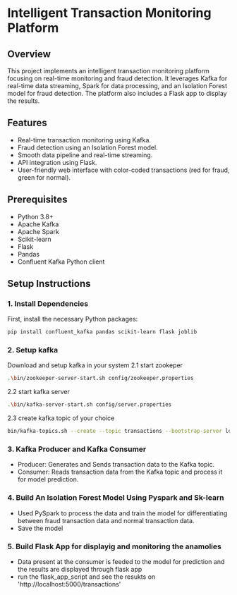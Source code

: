 # Intelligent Transaction Monitoring Platform

## Overview
This project implements an intelligent transaction monitoring platform focusing on real-time monitoring and fraud detection. It leverages Kafka for real-time data streaming, Spark for data processing, and an Isolation Forest model for fraud detection. The platform also includes a Flask app to display the results.

## Features
- Real-time transaction monitoring using Kafka.
- Fraud detection using an Isolation Forest model.
- Smooth data pipeline and real-time streaming.
- API integration using Flask.
- User-friendly web interface with color-coded transactions (red for fraud, green for normal).

## Prerequisites
- Python 3.8+
- Apache Kafka
- Apache Spark
- Scikit-learn
- Flask
- Pandas
- Confluent Kafka Python client

## Setup Instructions

### 1. Install Dependencies
First, install the necessary Python packages:
```bash
pip install confluent_kafka pandas scikit-learn flask joblib
```
### 2. Setup kafka
Download and setup kafka in your system
2.1 start zookeper
```bash
.\bin/zookeeper-server-start.sh config/zookeeper.properties
```
2.2 start kafka server
```bash
.\bin/kafka-server-start.sh config/server.properties
```
2.3 create kafka topic of your choice
```bash
bin/kafka-topics.sh --create --topic transactions --bootstrap-server localhost:9092 --partitions 1 --replication-factor 1
```
### 3. Kafka Producer and Kafka Consumer
- Producer: Generates and Sends transaction data to the Kafka topic.
- Consumer: Reads transaction data from the Kafka topic and process it for model prediction.
### 4. Build An Isolation Forest Model Using Pyspark and Sk-learn
- Used PySpark to process the data and train the model for differentiating between fraud transaction data and normal transaction data.
- Save the model 
### 5. Build Flask App for displayig and monitoring the anamolies
- Data present at the consumer is feeded to the model for prediction and the results are displayed through flask app
- run the flask_app_script and see the resukts on 'http://localhost:5000/transactions'


